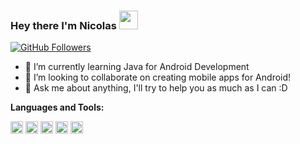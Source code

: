 ### Hey there I'm Nicolas   <img src="https://raw.githubusercontent.com/iampavangandhi/iampavangandhi/master/gifs/Hi.gif" width="30px">

[![GitHub Followers](https://img.shields.io/github/followers/nicaraujo?label=Follow&style=social)](https://github.com/nicaraujo?tab=followers)

<!-- - 🔭 I’m currently working on ... -->
- 🌱 I’m currently learning Java for Android Development
- 👯 I’m looking to collaborate on creating mobile apps for Android!<!-- - 🤔 I’m looking for help with ... -->
- 💬 Ask me about anything, I'll try to help you as much as I can :D
<!-- - 📫 How to reach me: ... -->
<!-- - 😄 Pronouns: ...
- ⚡ Fun fact: ...
-->
**Languages and Tools:**

<!-- <code><img height="20" src="https://raw.githubusercontent.com/github/explore/80688e429a7d4ef2fca1e82350fe8e3517d3494d/topics/html/html.png"></code> -->
<!-- <code><img height="20" src="https://raw.githubusercontent.com/github/explore/80688e429a7d4ef2fca1e82350fe8e3517d3494d/topics/css/css.png"></code> -->
<!-- <code><img height="20" src="https://raw.githubusercontent.com/github/explore/80688e429a7d4ef2fca1e82350fe8e3517d3494d/topics/javascript/javascript.png"></code> -->
<!-- <code><img height="20" src="https://raw.githubusercontent.com/github/explore/80688e429a7d4ef2fca1e82350fe8e3517d3494d/topics/java/java.png"></code> -->
<code><img height="20" src="https://cdn.iconscout.com/icon/free/png-256/java-43-569305.png"></code>
<code><img height="20" src="https://upload.wikimedia.org/wikipedia/commons/3/3f/Git_icon.svg"></code>
<code><img height="20" src="https://github.githubassets.com/images/modules/logos_page/GitHub-Mark.png"></code>
<code><img height="20" src="https://upload.wikimedia.org/wikipedia/commons/9/9a/Visual_Studio_Code_1.35_icon.svg"></code>
<code><img height="20" src="https://1.bp.blogspot.com/-LgTa-xDiknI/X4EflN56boI/AAAAAAAAPuk/24YyKnqiGkwRS9-_9suPKkfsAwO4wHYEgCLcBGAsYHQ/s0/image9.png"></code>
<!-- <code><img height="20" src="https://raw.githubusercontent.com/github/explore/05d0f0dfceafd861bdf2b53559399dae7b2e2d8b/topics/figma/figma.png"></code> -->

